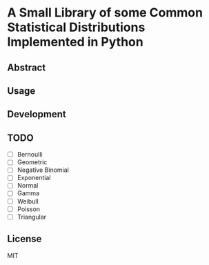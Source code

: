 # A Small Library of some Common Statistical Distributions Implemented in Python

## Abstract

## Usage

## Development

## TODO

* [ ] Bernoulli
* [ ] Geometric
* [ ] Negative Binomial
* [ ] Exponential
* [ ] Normal
* [ ] Gamma
* [ ] Weibull
* [ ] Poisson
* [ ] Triangular

## License

MIT
